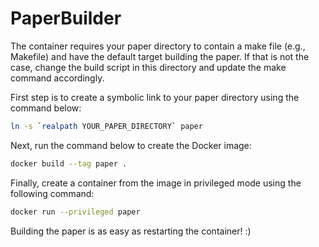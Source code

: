 # PaperBuilder
The container requires your paper directory to contain a make file (e.g., Makefile) and 
have the default target building the paper. If that is not the case, change the build 
script in this directory and update the make command accordingly.

First step is to create a symbolic link to your paper directory using the command below:
```bash
ln -s `realpath YOUR_PAPER_DIRECTORY` paper
```

Next, run the command below to create the Docker image:
```bash
docker build --tag paper .
```

Finally, create a container from the image in privileged mode using the following command:
```bash
docker run --privileged paper
```

Building the paper is as easy as restarting the container! :)

